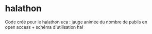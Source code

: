 # halathon
Code créé pour le halathon uca : jauge animée du nombre de publis en open access + schéma d'utilisation hal
